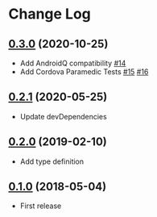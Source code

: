 # Change Log

## [0.3.0](https://github.com/sushichop/cordova-plugin-wifi-manager/tree/0.3.0) (2020-10-25)

- Add AndroidQ compatibility [#14](https://github.com/sushichop/cordova-plugin-wifi-manager/pull/14)
- Add Cordova Paramedic Tests [#15](https://github.com/sushichop/cordova-plugin-wifi-manager/pull/15) [#16](https://github.com/sushichop/cordova-plugin-wifi-manager/pull/16)

## [0.2.1](https://github.com/sushichop/cordova-plugin-wifi-manager/tree/0.2.1) (2020-05-25)

- Update devDependencies

## [0.2.0](https://github.com/sushichop/cordova-plugin-wifi-manager/tree/0.2.0) (2019-02-10)

- Add type definition

## [0.1.0](https://github.com/sushichop/cordova-plugin-wifi-manager/tree/0.1.0) (2018-05-04)

- First release
